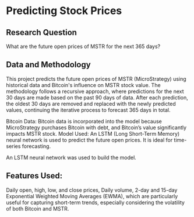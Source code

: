 # Predicting Stock Prices

## Research Question
What are the future open prices of MSTR for the next 365 days?

## Data and Methodology
This project predicts the future open prices of MSTR (MicroStrategy) using historical data and Bitcoin's influence on MSTR stock value. The methodology follows a recursive approach, where predictions for the next 30 days are made based on the past 90 days of data. After each prediction, the oldest 30 days are removed and replaced with the newly predicted values, continuing the iterative process to forecast 365 days in total.

Bitcoin Data: Bitcoin data is incorporated into the model because MicroStrategy purchases Bitcoin with debt, and Bitcoin’s value significantly impacts MSTR stock.
Model Used: An LSTM (Long Short-Term Memory) neural network is used to predict the future open prices. It is ideal for time-series forecasting.

An LSTM neural network was used to build the model.

## Features Used:
Daily open, high, low, and close prices, Daily volume, 2-day and 15-day Exponential Weighted Moving Averages (EWMA), which are particularly useful for capturing short-term trends, especially considering the volatility of both Bitcoin and MSTR.
